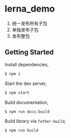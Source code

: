 # lerna_demo

1. 统一发布所有子包
2. 单独发布子包
3. 发布整包

## Getting Started

Install dependencies,

```bash
$ npm i
```

Start the dev server,

```bash
$ npm start
```

Build documentation,

```bash
$ npm run docs:build
```

Build library via `father-build`,

```bash
$ npm run build
```
